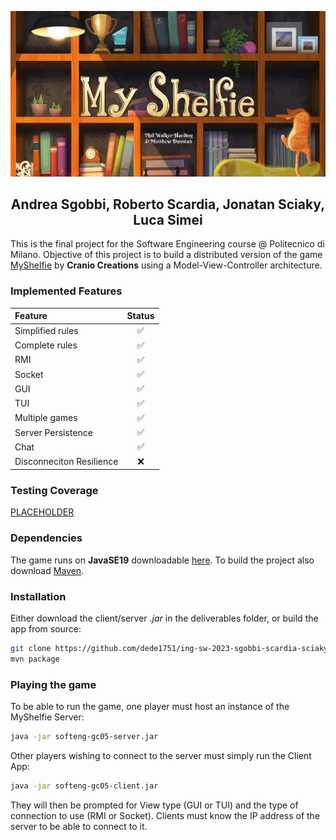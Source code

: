 ![Title][title-image]

## <div align="center"> Andrea Sgobbi, Roberto Scardia, Jonatan Sciaky, Luca Simei </div>

This is the final project for the Software Engineering course @ Politecnico di Milano.
Objective of this project is to build a distributed version of the game [MyShelfie][game-link] by 
**Cranio Creations** using a Model-View-Controller architecture.

### Implemented Features
| Feature                  | Status |
|:-------------------------|:------:|
| Simplified rules         |   ✅    |
| Complete rules           |   ✅    |
| RMI                      |   ✅    |
| Socket                   |   ✅    |
| GUI                      |   ✅    |
| TUI                      |   ✅    |
| Multiple games           |   ✅    |
| Server Persistence       |   ✅    |
| Chat                     |   ✅    |
| Disconneciton Resilience |   ❌    |

### Testing Coverage
[PLACEHOLDER][tests-image]

### Dependencies
The game runs on **JavaSE19** downloadable [here][java-link]. To build the project also download [Maven][maven-link].

### Installation
Either download the client/server *.jar* in the deliverables folder, or build the app from source:

```bash
git clone https://github.com/dede1751/ing-sw-2023-sgobbi-scardia-sciaky-simei.git
mvn package
```

### Playing the game
To be able to run the game, one player must host an instance of the MyShelfie Server:

```bash
java -jar softeng-gc05-server.jar
```

Other players wishing to connect to the server must simply run the Client App:
```bash
java -jar softeng-gc05-client.jar
```

They will then be prompted for View type (GUI or TUI) and the type of connection to use (RMI or Socket). Clients must
know the IP address of the server to be able to connect to it.

[title-image]:images/title.jpeg
[tests-image]:images/tests.jpeg

[game-link]:https://www.craniocreations.it/prodotto/my-shelfie
[java-link]:https://www.oracle.com/java/technologies/javase/jdk19-archive-downloads.html
[maven-link]:https://maven.apache.org/download.cgi